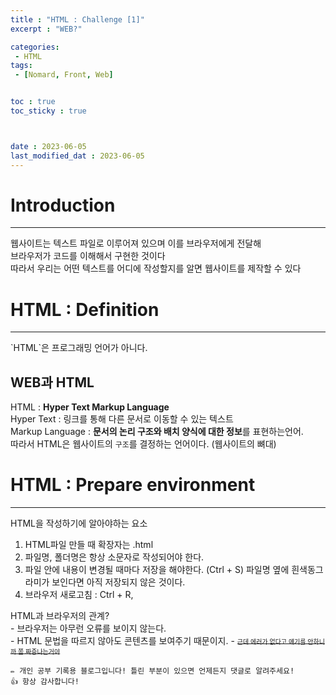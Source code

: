 ```yaml
---
title : "HTML : Challenge [1]"
excerpt : "WEB?"

categories: 
 - HTML
tags: 
 - [Nomard, Front, Web]


toc : true
toc_sticky : true



date : 2023-06-05
last_modified_dat : 2023-06-05
---
```


# Introduction
---
웹사이트는 텍스트 파일로 이루어져 있으며 이를 브라우저에게 전달해  
브라우저가 코드를 이해해서 구현한 것이다  
따라서 우리는 어떤 텍스트를 어디에 작성할지를 알면 웹사이트를 제작할 수 있다  

# HTML : Definition 
---
<div class='notice--info' markdown='1'>
`HTML`은  프로그래밍 언어가 아니다. 
</div>

## WEB과 HTML
HTML : **Hyper Text Markup Language**  
Hyper Text : 링크를 통해 다른 문서로 이동할 수 있는 텍스트  
Markup Language : **문서의 논리 구조와 배치 양식에 대한 정보**를 표현하는언어.  
따라서 HTML은 웹사이트의 `구조`를 결정하는 언어이다. (웹사이트의 뼈대)  

# HTML : Prepare environment
---
<div class='notice--info' markdown='1'>
HTML을 작성하기에 알아야하는 요소
</div>

1. HTML파일 만들 때 확장자는 .html
2. 파일명, 폴더명은 항상 소문자로 작성되어야 한다.
3. 파일 안에 내용이 변경될 때마다 저장을 해야한다. (Ctrl + S)
    파일명 옆에 흰색동그라미가 보인다면 아직 저장되지 않은 것이다.
4.  브라우저 새로고침 : Ctrl + R, 

HTML과 브라우저의 관계?  
    - 브라우저는 아무런 오류를 보이지 않는다.  
    - HTML 문법을 따르지 않아도 콘텐츠를 보여주기 때문이지.
    - ~~<font size='1'>근데 에러가 없다고 얘기를 안하니까 쫌 짜증나는거야</font>~~

```
✏️ 개인 공부 기록용 블로그입니다! 틀린 부분이 있으면 언제든지 댓글로 알려주세요!
👍 항상 감사합니다!
```